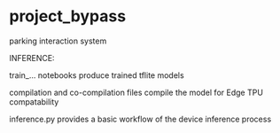 # project_bypass

parking interaction system

INFERENCE:

train_... notebooks produce trained tflite models

compilation and co-compilation files compile the model for Edge TPU compatability

inference.py provides a basic workflow of the device inference process
